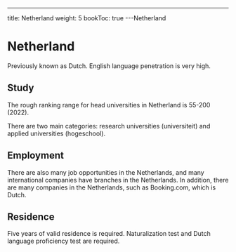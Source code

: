 ---
title: Netherland
weight: 5
bookToc: true
---Netherland

# Netherland

Previously known as Dutch. English language penetration is very high.

## Study

The rough ranking range for head universities in Netherland is 55-200 (2022).

There are two main categories: research universities (universiteit) and applied universities (hogeschool).

## Employment

There are also many job opportunities in the Netherlands, and many international companies have branches in the Netherlands. In addition, there are many companies in the Netherlands, such as Booking.com, which is Dutch.

## Residence

Five years of valid residence is required. Naturalization test and Dutch language proficiency test are required.